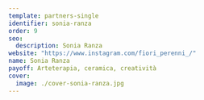 ```yaml
---
template: partners-single
identifier: sonia-ranza
order: 9
seo:
  description: Sonia Ranza
website: "https://www.instagram.com/fiori_perenni_/"
name: Sonia Ranza
payoff: Arteterapia, ceramica, creatività
cover:
  image: ./cover-sonia-ranza.jpg
---
```


<EntryInfo variant="web" label="Visita" value="[instagram.com/fiori_perenni_](https://www.instagram.com/fiori_perenni_/)"/>
